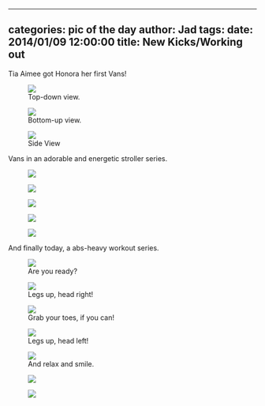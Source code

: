 
---
categories: pic of the day
author: Jad
tags: 
date: 2014/01/09 12:00:00
title: New Kicks/Working out
---
Tia Aimee got Honora her first Vans!

<figure>
<img src="/img/2014/01/09/img_9673_medium.jpg" />
<figcaption>Top-down view.</figcaption>
</figure>


<figure>
<img src="/img/2014/01/09/img_9670_medium.jpg" />
<figcaption>Bottom-up view.</figcaption>
</figure>

<figure>
<img src="/img/2014/01/09/img_9676_medium.jpg" />
<figcaption>Side View</figcaption>
</figure>

Vans in an adorable and energetic stroller series.
<figure>
<img src="/img/2014/01/09/img_9708_medium.jpg" />
<figcaption></figcaption>
</figure>

<figure>
<img src="/img/2014/01/09/img_9719_medium.jpg" />
<figcaption></figcaption>
</figure>


<figure>
<img src="/img/2014/01/09/img_9714_medium.jpg" />
<figcaption></figcaption>
</figure>

<figure>
<img src="/img/2014/01/09/img_9703_medium.jpg" />
<figcaption></figcaption>
</figure>

<figure>
<img src="/img/2014/01/09/img_9718_medium.jpg" />
<figcaption></figcaption>
</figure>

And finally today, a abs-heavy workout series.
<figure>
<img src="/img/2014/01/09/img_9597_medium.jpg" />
<figcaption>Are you ready?</figcaption>
</figure>

<figure>
<img src="/img/2014/01/09/img_9609_medium.jpg" />
<figcaption>Legs up, head right!</figcaption>
</figure>

<figure>
<img src="/img/2014/01/09/img_9613_medium.jpg" />
<figcaption>Grab your toes, if you can!</figcaption>
</figure>

<figure>
<img src="/img/2014/01/09/img_9606_medium.jpg" />
<figcaption>Legs up, head left!</figcaption>
</figure>

<figure>
<img src="/img/2014/01/09/img_9624_medium.jpg" />
<figcaption>And relax and smile.</figcaption>
</figure>

<figure>
<img src="/img/2014/01/09/img_9600_medium.jpg" />
<figcaption></figcaption>
</figure>

<figure>
<img src="/img/2014/01/09/img_9607_medium.jpg" />
<figcaption></figcaption>
</figure>

